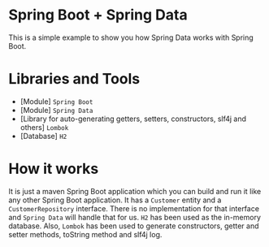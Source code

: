 # Spring Boot + Spring Data

This is a simple example to show you how Spring Data works with Spring Boot.

# Libraries and Tools
* [Module] `Spring Boot`
* [Module] `Spring Data`
* [Library for auto-generating getters, setters, constructors, slf4j and others] `Lombok`
* [Database] `H2`

# How it works
It is just a maven Spring Boot application which you can build and run it like any other Spring Boot application. 
It has a `Customer` entity and a `CustomerRepository` interface. There is no implementation for that interface
and `Spring Data` will handle that for us. `H2` has been used as the in-memory database. Also, `Lombok` has been used to generate constructors, getter and setter methods, toString method and slf4j log.
